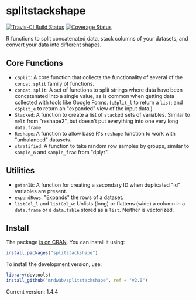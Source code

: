# splitstackshape

[![Travis-CI Build Status](https://travis-ci.org/mrdwab/splitstackshape.svg?branch=master)](https://travis-ci.org/mrdwab/splitstackshape)
[![Coverage Status](https://img.shields.io/codecov/c/github/mrdwab/splitstackshape/v1_development.svg)](https://codecov.io/gh/mrdwab/splitstackshape/branch/v1_development)

R functions to split concatenated data, stack columns of your datasets, and convert your data into different shapes.

## Core Functions

* `cSplit`: A core function that collects the functionality of several of the  `concat.split` family of functions.
* `concat.split`: A set of functions to split strings where data have been concatenated into a single value, as is common when getting data collected with tools like Google Forms. (`cSplit_l` to return a `list`; and `cSplit_e` to return an "expanded" view of the input data.)
* `Stacked`: A function to create a list of `stack`ed sets of variables. Similar to `melt` from "reshape2", but doesn't put everything into one very long `data.frame`.
* `Reshape`: A function to allow base R's `reshape` function to work with "unbalanced" datasets.
* `stratified`: A function to take random row samples by groups, similar to `sample_n` and `sample_frac` from "dplyr".

## Utilities

* `getanID`: A function for creating a secondary ID when duplicated "id" variables are present.
* `expandRows`: "Expands" the rows of a dataset.
* `listCol_l` and `listCol_w`: Unlists (long) or flattens (wide) a column in a `data.frame` or a `data.table` stored as a `list`. Neither is vectorized.

## Install

The package [is on CRAN](https://CRAN.R-project.org/package=splitstackshape). You can install it using:

```r
install.packages("splitstackshape")
```

To install the development version, use:

```r
library(devtools)
install_github("mrdwab/splitstackshape", ref = "v2.0")
```

Current version: 1.4.4
